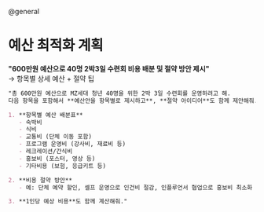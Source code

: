 @general

# 예산 최적화 계획

**"600만원 예산으로 40명 2박3일 수련회 비용 배분 및 절약 방안 제시"**<br>
→ 항목별 상세 예산 + 절약 팁

```markdown
"총 600만원 예산으로 MZ세대 청년 40명을 위한 2박 3일 수련회를 운영하려고 해.  
다음 항목을 포함해서 **예산안을 항목별로 제시하고**, **절약 아이디어**도 함께 제안해줘.

1. **항목별 예산 배분표**
   - 숙박비
   - 식비
   - 교통비 (단체 이동 포함)
   - 프로그램 운영비 (강사비, 재료비 등)
   - 레크레이션/간식비
   - 홍보비 (포스터, 영상 등)
   - 기타비용 (보험, 응급키트 등)

2. **비용 절약 방안**
   - 예: 단체 예약 할인, 셀프 운영으로 인건비 절감, 인플루언서 협업으로 홍보비 최소화 등

3. **1인당 예상 비용**도 함께 계산해줘."
```
